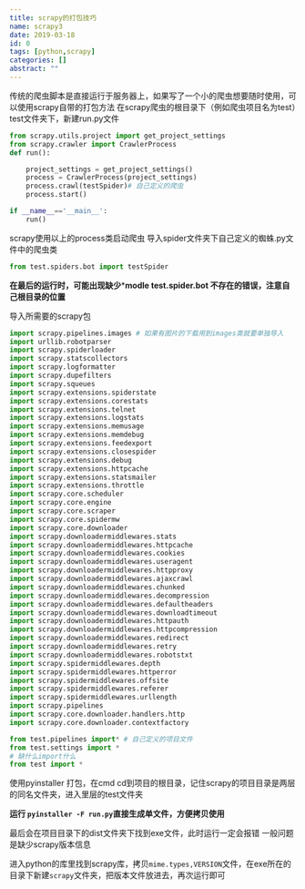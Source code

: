 ```yaml
---
title: scrapy的打包技巧
name: scrapy3
date: 2019-03-18
id: 0
tags: [python,scrapy]
categories: []
abstract: ""
---
```



传统的爬虫脚本是直接运行于服务器上，如果写了一个小的爬虫想要随时使用，可以使用scrapy自带的打包方法
在scrapy爬虫的根目录下（例如爬虫项目名为test）test文件夹下，新建run.py文件<!--more-->

```python
from scrapy.utils.project import get_project_settings
from scrapy.crawler import CrawlerProcess
def run():

    project_settings = get_project_settings()
    process = CrawlerProcess(project_settings)
    process.crawl(testSpider)# 自己定义的爬虫
    process.start()

if __name__=='__main__':
    run()
```

scrapy使用以上的process类启动爬虫
导入spider文件夹下自己定义的蜘蛛.py文件中的爬虫类

```python
from test.spiders.bot import testSpider
```

**在最后的运行时，可能出现缺少*****modle test.spider.bot 不存在的错误，注意自己根目录的位置**

导入所需要的scrapy包

```python
import scrapy.pipelines.images # 如果有图片的下载用到images类就要单独导入
import urllib.robotparser
import scrapy.spiderloader
import scrapy.statscollectors
import scrapy.logformatter
import scrapy.dupefilters
import scrapy.squeues
import scrapy.extensions.spiderstate
import scrapy.extensions.corestats
import scrapy.extensions.telnet
import scrapy.extensions.logstats
import scrapy.extensions.memusage
import scrapy.extensions.memdebug
import scrapy.extensions.feedexport
import scrapy.extensions.closespider
import scrapy.extensions.debug
import scrapy.extensions.httpcache
import scrapy.extensions.statsmailer
import scrapy.extensions.throttle
import scrapy.core.scheduler
import scrapy.core.engine
import scrapy.core.scraper
import scrapy.core.spidermw
import scrapy.core.downloader
import scrapy.downloadermiddlewares.stats
import scrapy.downloadermiddlewares.httpcache
import scrapy.downloadermiddlewares.cookies
import scrapy.downloadermiddlewares.useragent
import scrapy.downloadermiddlewares.httpproxy
import scrapy.downloadermiddlewares.ajaxcrawl
import scrapy.downloadermiddlewares.chunked
import scrapy.downloadermiddlewares.decompression
import scrapy.downloadermiddlewares.defaultheaders
import scrapy.downloadermiddlewares.downloadtimeout
import scrapy.downloadermiddlewares.httpauth
import scrapy.downloadermiddlewares.httpcompression
import scrapy.downloadermiddlewares.redirect
import scrapy.downloadermiddlewares.retry
import scrapy.downloadermiddlewares.robotstxt
import scrapy.spidermiddlewares.depth
import scrapy.spidermiddlewares.httperror
import scrapy.spidermiddlewares.offsite
import scrapy.spidermiddlewares.referer
import scrapy.spidermiddlewares.urllength
import scrapy.pipelines
import scrapy.core.downloader.handlers.http
import scrapy.core.downloader.contextfactory

from test.pipelines import* # 自己定义的项目文件
from test.settings import *
# 缺什么import什么
from test import *
```

使用pyinstaller 打包，在cmd cd到项目的根目录，记住scrapy的项目目录是两层的同名文件夹，进入里层的test文件夹

**运行 `pyinstaller -F run.py`直接生成单文件，方便拷贝使用**

最后会在项目目录下的dist文件夹下找到exe文件，此时运行一定会报错
一般问题是缺少scrapy版本信息

进入python的库里找到scrapy库，拷贝`mime.types,VERSION`文件，在exe所在的目录下新建`scrapy`文件夹，把版本文件放进去，再次运行即可